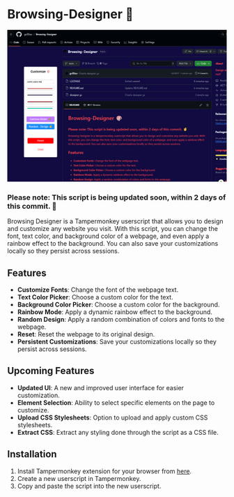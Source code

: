 # Browsing-Designer 🎨

<img src="https://github.com/gv3Dev/Browsing-Designer/blob/main/designer.png?raw=true"/>

### Please note: This script is being updated soon, within 2 days of this commit. 🤞

Browsing Designer is a Tampermonkey userscript that allows you to design and customize any website you visit. With this script, you can change the font, text color, and background color of a webpage, and even apply a rainbow effect to the background. You can also save your customizations locally so they persist across sessions.

## Features

- **Customize Fonts**: Change the font of the webpage text.
- **Text Color Picker**: Choose a custom color for the text.
- **Background Color Picker**: Choose a custom color for the background.
- **Rainbow Mode**: Apply a dynamic rainbow effect to the background.
- **Random Design**: Apply a random combination of colors and fonts to the webpage.
- **Reset**: Reset the webpage to its original design.
- **Persistent Customizations**: Save your customizations locally so they persist across sessions.

## Upcoming Features

- **Updated UI**: A new and improved user interface for easier customization.
- **Element Selection**: Ability to select specific elements on the page to customize.
- **Upload CSS Stylesheets**: Option to upload and apply custom CSS stylesheets.
- **Extract CSS**: Extract any styling done through the script as a CSS file.

## Installation

1. Install Tampermonkey extension for your browser from [here](https://www.tampermonkey.net/).
2. Create a new userscript in Tampermonkey.
3. Copy and paste the script into the new userscript.
